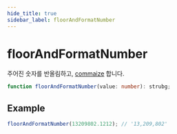 ```yaml
---
hide_title: true
sidebar_label: floorAndFormatNumber
---
```


# floorAndFormatNumber

주어진 숫자를 반올림하고, [commaize](https://slash.page/ko/libraries/common/utils/src/commaize.i18n) 합니다.

```typescript
function floorAndFormatNumber(value: number): strubg;
```

## Example

```typescript
floorAndFormatNumber(13209802.1212); // '13,209,802'
```
